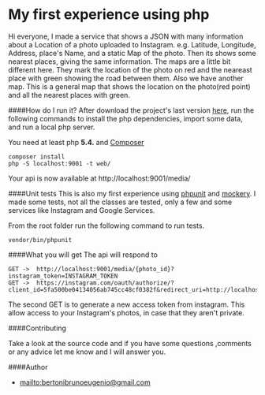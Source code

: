 # My first experience using php

Hi everyone, I made a service that shows a JSON with many information about a Location of a photo uploaded to Instagram. e.g. Latitude, Longitude, Address, place's Name, and a static Map of the photo.
Then its shows some nearest places, giving the same information. The maps are a little bit different here. They mark the location of the photo on red and the neareast place with green showing the road between them.
Also we have another map. This is a general map that shows the location on the photo(red point) and all the nearest places with green.

####How do I run it?
After download the project's last version [here](https://github.com/bbeugenio/myApi/archive/master.zip), run the following commands to install the php dependencies, import some data, and run a local php server.

You need at least php **5.4.** and [Composer](https://getcomposer.org)
    
    composer install 
    php -S localhost:9001 -t web/
    
Your api is now available at http://localhost:9001/media/

####Unit tests
This is also my first experience using [phpunit](https://github.com/sebastianbergmann/phpunit) and [mockery](https://github.com/padraic/mockery). I made some tests, not all the classes are tested, only a few and some services like Instagram and Google Services.

From the root folder run the following command to run tests.
    
    vendor/bin/phpunit 


####What you will get
The api will respond to
	
	GET	->	http://localhost:9001/media/{photo_id}?instagram_token=INSTAGRAM_TOKEN
	GET	->	https://instagram.com/oauth/authorize/?client_id=5fa500be04134056ab745cc48cf0382f&redirect_uri=http://localhost:9001/token_info&response_type=token

The second GET is to generate a new access token from instagram. This allow access to your Instagram's photos, in case that they aren't private.


####Contributing

Take a look at the source code and if you have some questions ,comments or any advice let me know and I will answer you.


####Author

+	<mailto:bertonibrunoeugenio@gmail.com>

